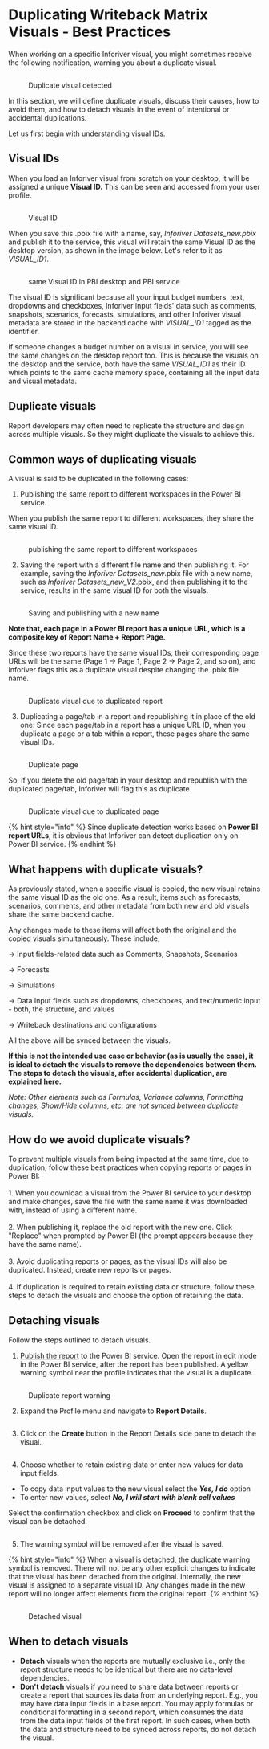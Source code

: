 # Duplicating Writeback Matrix Visuals - Best Practices

When working on a specific Inforiver visual, you might sometimes receive the following notification, warning you about a duplicate visual.

<figure><img src="../../.gitbook/assets/image (9) (1) (1) (1) (1) (1) (1) (1) (1).png" alt=""><figcaption><p>Duplicate visual detected</p></figcaption></figure>

In this section, we will define duplicate visuals, discuss their causes, how to avoid them, and how to detach visuals in the event of intentional or accidental duplications.

Let us first begin with understanding visual IDs.

## Visual IDs

When you load an Inforiver visual from scratch on your desktop, it will be assigned a unique **Visual ID.** This can be seen and accessed from your user profile.

<figure><img src="../../.gitbook/assets/image (940).png" alt=""><figcaption><p>Visual ID</p></figcaption></figure>

When you save this .pbix file with a name, say, _Inforiver Datasets\_new.pbix_ and publish it to the service, this visual will retain the same Visual ID as the desktop version, as shown in the image below. Let's refer to it as _VISUAL\_ID1_.&#x20;

<figure><img src="../../.gitbook/assets/image (941).png" alt=""><figcaption><p>same Visual ID in PBI desktop and PBI service</p></figcaption></figure>

The visual ID is significant because all your input budget numbers, text, dropdowns and checkboxes, Inforiver input fields' data such as comments, snapshots, scenarios, forecasts, simulations, and other Inforiver visual metadata are stored in the backend cache with _VISUAL\_ID1_ tagged as the identifier.

If someone changes a budget number on a visual in service, you will see the same changes on the desktop report too. This is because the visuals on the desktop and the service, both have the same _VISUAL\_ID1_ as their ID which points to the same cache memory space, containing all the input data and visual metadata.

## Duplicate visuals

Report developers may often need to replicate the structure and design across multiple visuals. So they might duplicate the visuals to achieve this.

## Common ways of duplicating visuals

A visual is said to be duplicated in the following cases:

1. Publishing the same report to different workspaces in the Power BI service.

When you publish the same report to different workspaces, they share the same visual ID.

<figure><img src="../../.gitbook/assets/image (942).png" alt=""><figcaption><p>publishing the same report to different workspaces</p></figcaption></figure>

2. Saving the report with a different file name and then publishing it. For example, saving the _Inforiver Datasets\_new_.pbix file with a new name, such as _Inforiver Datasets\_new\_V2_.pbix, and then publishing it to the service, results in the same visual ID for both the visuals.&#x20;

<figure><img src="../../.gitbook/assets/image (944).png" alt=""><figcaption><p>Saving and publishing with a new name</p></figcaption></figure>

**Note that, each page in a Power BI report has a unique URL, which is a composite key of Report Name + Report Page.**

Since these two reports have the same visual IDs, their corresponding page URLs will be the same (Page 1 -> Page 1, Page 2 -> Page 2, and so on), and Inforiver flags this as a duplicate visual despite changing the .pbix file name.

<figure><img src="../../.gitbook/assets/image (945).png" alt=""><figcaption><p>Duplicate visual due to duplicated report</p></figcaption></figure>

3. Duplicating a page/tab in a report and republishing it in place of the old one: Since each page/tab in a report has a unique URL ID, when you duplicate a page or a tab within a report, these pages share the same visual IDs.

<figure><img src="../../.gitbook/assets/image (946).png" alt=""><figcaption><p>Duplicate page</p></figcaption></figure>

So, if you delete the old page/tab in your desktop and republish with the duplicated page/tab, Inforiver will flag this as duplicate.&#x20;

<figure><img src="../../.gitbook/assets/image (947).png" alt=""><figcaption><p>Duplicate visual due to duplicated page</p></figcaption></figure>

{% hint style="info" %}
Since duplicate detection works based on **Power BI report URLs**, it is obvious that Inforiver can detect duplication only on Power BI service.
{% endhint %}

## What happens with duplicate visuals?

As previously stated, when a specific visual is copied, the new visual retains the same visual ID as the old one. As a result, items such as forecasts, scenarios, comments, and other metadata from both new and old visuals share the same backend cache.

Any changes made to these items will affect both the original and the copied visuals simultaneously. These include,

\-> Input fields-related data such as Comments, Snapshots, Scenarios

\-> Forecasts

\-> Simulations

\-> Data Input fields such as dropdowns, checkboxes, and text/numeric input - both, the structure, and values

\-> Writeback destinations and configurations

All the above will be synced between the visuals.

**If this is not the intended use case or behavior (as is usually the case), it is ideal to detach the visuals to remove the dependencies between them. The steps to detach the visuals, after accidental duplication, are explained** [**here**](duplicating-writeback-matrix-visuals-best-practices.md#detaching-visuals)**.**

_Note: Other elements such as Formulas, Variance columns, Formatting changes, Show/Hide columns, etc. are not synced between duplicate visuals._

## How do we avoid duplicate visuals?

To prevent multiple visuals from being impacted at the same time, due to duplication, follow these best practices when copying reports or pages in Power BI:\
\
1\. When you download a visual from the Power BI service to your desktop and make changes, save the file with the same name it was downloaded with, instead of using a different name.\
\
2\. When publishing it, replace the old report with the new one. Click "Replace" when prompted by Power BI (the prompt appears because they have the same name).\
\
3\. Avoid duplicating reports or pages, as the visual IDs will also be duplicated. Instead, create new reports or pages.\
\
4\. If duplication is required to retain existing data or structure, follow these steps to detach the visuals and choose the option of retaining the data.

## Detaching visuals

Follow the steps outlined to detach visuals.

1. [Publish the report](https://learn.microsoft.com/en-us/power-bi/create-reports/desktop-upload-desktop-files) to the Power BI service. Open the report in edit mode in the Power BI service, after the report has been published. A yellow warning symbol near the profile indicates that the visual is a duplicate.

<figure><img src="../../.gitbook/assets/image (2) (1) (1) (1) (1) (1) (1) (1) (1) (1) (1) (1) (1) (1) (1) (1) (1) (1) (1) (1).png" alt=""><figcaption><p>Duplicate report warning</p></figcaption></figure>

2. Expand the Profile menu and navigate to **Report Details**.

<figure><img src="../../.gitbook/assets/image (3) (1) (1) (1) (1) (1) (1) (1) (1) (1) (1) (1) (1) (1) (1) (1) (1) (1).png" alt=""><figcaption></figcaption></figure>

3. Click on the **Create** button in the Report Details side pane to detach the visual.

<figure><img src="../../.gitbook/assets/image (4) (1) (1) (1) (1) (1) (1) (1) (1) (1) (1) (1) (1).png" alt=""><figcaption></figcaption></figure>

4. Choose whether to retain existing data or enter new values for data input fields.

* To copy data input values to the new visual select the _**Yes, I do**_ option
* To enter new values, select _**No, I will start with blank cell values**_

Select the confirmation checkbox and click on **Proceed** to confirm that the visual can be detached.

<figure><img src="../../.gitbook/assets/image (413).png" alt=""><figcaption></figcaption></figure>

5. The warning symbol will be removed after the visual is saved.

{% hint style="info" %}
When a visual is detached, the duplicate warning symbol is removed. There will not be any other explicit changes to indicate that the visual has been detached from the original. Internally, the new visual is assigned to a separate visual ID. Any changes made in the new report will no longer affect elements from the original report.
{% endhint %}

<figure><img src="../../.gitbook/assets/image (7) (1) (1) (1) (1) (1) (1) (1) (1) (1) (1).png" alt=""><figcaption><p>Detached visual</p></figcaption></figure>

## When to detach visuals

* **Detach** visuals when the reports are mutually exclusive i.e., only the report structure needs to be identical but there are no data-level dependencies.
* **Don't detach** visuals if you need to share data between reports or create a report that sources its data from an underlying report. E.g., you may have data input fields in a base report. You may apply formulas or conditional formatting in a second report, which consumes the data from the data input fields of the first report. In such cases, when both the data and structure need to be synced across reports, do not detach the visual.


